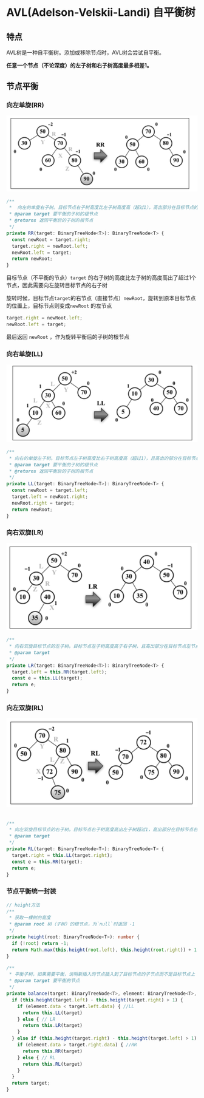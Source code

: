 # AVL(Adelson-Velskii-Landi) 自平衡树

## 特点
AVL树是一种自平衡树。添加或移除节点时，AVL树会尝试自平衡。

**任意一个节点（不论深度）的左子树和右子树高度最多相差1。**

## 节点平衡

### 向左单旋(RR)

![](images/RR.png)

```ts
/**
 *  向左的单旋右子树。目标节点右子树高度比左子树高度高（超过1），高出部分在目标节点的右节点(R)的右子树(R)
 * @param target 要平衡的子树的根节点
 * @returns 返回平衡后的子树的根节点
 */
private RR(target: BinaryTreeNode<T>): BinaryTreeNode<T> {
  const newRoot = target.right;
  target.right = newRoot.left;
  newRoot.left = target;
  return newRoot;
}
```
目标节点（不平衡的节点）`target` 的右子树的高度比左子树的高度高出了超过1个节点，因此需要向左旋转目标节点的右子树

旋转时候，目标节点`target`的右节点（直接节点）`newRoot`，旋转到原本目标节点的位置上，目标节点则变成`newRoot` 的左节点

```ts
target.right = newRoot.left;
newRoot.left = target;
```

最后返回 `newRoot` ，作为旋转平衡后的子树的根节点

### 向右单旋(LL)

![](images/LL.png)

```ts
/**
 * 向右的单旋左子树。目标节点左子树高度比右子树高度高（超过1），且高出的部分在目标节点的左节点(L)的左侧子树(L)
 * @param target 要平衡的子树的根节点
 * @returns 返回平衡后的子树的根节点
 */
private LL(target: BinaryTreeNode<T>): BinaryTreeNode<T> {
  const newRoot = target.left;
  target.left = newRoot.right;
  newRoot.right = target;
  return newRoot;
}
```
### 向右双旋(LR)

![](images/LR.png)

```ts
/**
 * 向右双旋目标节点的左子树。目标节点左子树高度高于右子树，且高出部分在目标节点左节点(L)的右子树(R)上
 * @param target 
 */
private LR(target: BinaryTreeNode<T>): BinaryTreeNode<T> {
  target.left = this.RR(target.left);
  const e = this.LL(target);
  return e;
}
```

### 向左双旋(RL)

![](images/RL.png)

```js

/**
 * 向左双旋目标节点的右子树。目标节点右子树高度高出左子树超过1，高出部分在目标节点右节点(R)的左子树(L)
 * @param target 
 */
private RL(target: BinaryTreeNode<T>): BinaryTreeNode<T> {
  target.right = this.LL(target.right);
  const e = this.RR(target);
  return e;
}
```

### 节点平衡统一封装

```ts
// height方法
/**
 * 获取一棵树的高度
 * @param root 树（子树）的根节点，为`null`时返回 -1
 */
private height(root: BinaryTreeNode<T>): number {
  if (!root) return -1;
  return Math.max(this.height(root.left), this.height(root.right)) + 1;
}
```

```ts
/**
 * 平衡子树，如果需要平衡，说明新插入的节点插入到了目标节点的子节点而不是目标节点上
 * @param target 要平衡的节点
 */
private balance(target: BinaryTreeNode<T>, element: BinaryTreeNode<T>, position?: IBalancePosition): BinaryTreeNode<T> {
  if (this.height(target.left) - this.height(target.right) > 1) {
    if (element.data < target.left.data) { //LL
      return this.LL(target)
    } else { // LR
      return this.LR(target)
    }
  } else if (this.height(target.right) - this.height(target.left) > 1) {
    if (element.data > target.right.data) { //RR
      return this.RR(target)
    } else { // RL
      return this.RL(target)
    }
  }
  return target;
}
```